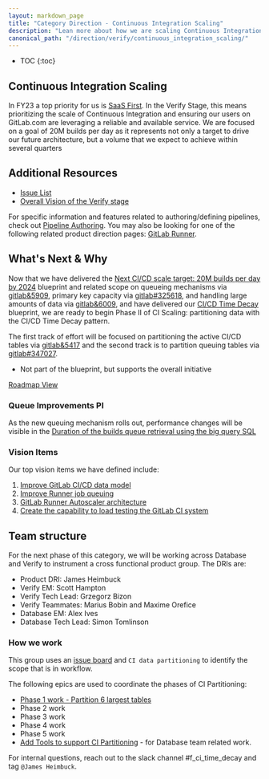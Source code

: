 ```yaml
---
layout: markdown_page
title: "Category Direction - Continuous Integration Scaling"
description: "Lean more about how we are scaling Continuous Integration on GitLab.com!"
canonical_path: "/direction/verify/continuous_integration_scaling/"
---
```


- TOC
{:toc}

## Continuous Integration Scaling 

In FY23 a top priority for us is [SaaS First](/direction/enablement/#saas-first). In the Verify Stage, this means prioritizing the scale of Continuous Integration and ensuring our users on GitLab.com are leveraging a reliable and available service. We are focused on a goal of 20M builds per day as it represents not only a target to drive our future architecture, but a volume that we expect to achieve within several quarters


## Additional Resources

- [Issue List](https://gitlab.com/groups/gitlab-org/-/issues?scope=all&utf8=%E2%9C%93&state=opened&label_name[]=ci%3A%3Ascaling)
- [Overall Vision of the Verify stage](/direction/ops/#verify)

For specific information and features related to authoring/defining pipelines, check out [Pipeline Authoring](/direction/verify/pipeline_authoring). You may also be looking for one of the following related product direction pages: [GitLab Runner](/direction/verify/runner/).

## What's Next & Why

Now that we have delivered the [Next CI/CD scale target: 20M builds per day by 2024](https://docs.gitlab.com/ee/architecture/blueprints/ci_scale/) blueprint and related scope on queueing mechanisms via [gitlab&5909](https://gitlab.com/groups/gitlab-org/-/epics/5909), primary key capacity via [gitlab#325618](https://gitlab.com/gitlab-org/gitlab/-/issues/325618), and handling large amounts of data via [gitlab&6009](https://gitlab.com/groups/gitlab-org/-/epics/6009), and have delivered our [CI/CD Time Decay](https://docs.gitlab.com/ee/architecture/blueprints/ci_data_decay/) blueprint, we are ready to begin Phase II of CI Scaling: partitioning data with the CI/CD Time Decay pattern.

The first track of effort will be focused on partitioning the active CI/CD tables via [gitlab&5417](https://gitlab.com/groups/gitlab-org/-/epics/5417) and the second track is to partition queuing tables via [gitlab#347027](https://gitlab.com/gitlab-org/gitlab/-/epics/7438).

* Not part of the blueprint, but supports the overall initiative

[Roadmap View](https://gitlab.com/groups/gitlab-org/-/roadmap?state=opened&sort=end_date_asc&layout=WEEKS&timeframe_range_type=CURRENT_QUARTER&label_name%5B%5D=Category%3AContinuous+Integration+Scaling&progress=WEIGHT&show_progress=true&show_milestones=true&milestones_type=ALL)

### Queue Improvements PI

As the new queuing mechanism rolls out, performance changes will be visible in the [Duration of the builds queue retrieval using the big query SQL](https://dashboards.gitlab.net/d/stage-groups-pipeline_execution/stage-groups-group-dashboard-verify-pipeline-execution?)

###  Vision Items 

Our top vision items we have defined include: 

1. [Improve GitLab CI/CD data model](https://gitlab.com/gitlab-org/architecture/tasks/-/issues/5)
1. [Improve Runner job queuing](https://gitlab.com/gitlab-org/gitlab/-/issues/322972)
1. [GitLab Runner Autoscaler architecture](https://gitlab.com/gitlab-org/gitlab/-/merge_requests/57051)
1. [Create the capability to load testing the GitLab CI system](https://gitlab.com/gitlab-org/gitlab/-/issues/328736)


## Team structure 

For the next phase of this category, we will be working across Database and Verify to instrument a cross functional product group. The DRIs are:

- Product DRI: James Heimbuck 
- Verify EM: Scott Hampton 
- Verify Tech Lead: Grzegorz Bizon 
- Verify Teammates: Marius Bobin and Maxime Orefice
- Database EM: Alex Ives
- Database Tech Lead: Simon Tomlinson

### How we work 

This group uses an [issue board]() and `CI data partitioning` to identify the scope that is in workflow. 

The following epics are used to coordinate the phases of CI Partitioning: 

-  [Phase 1 work - Partition 6 largest tables](https://gitlab.com/groups/gitlab-org/-/epics/5417)
-  Phase 2 work
-  Phase 3 work 
-  Phase 4 work
-  Phase 5 work
-  [Add Tools to support CI Partitioning](https://gitlab.com/groups/gitlab-org/-/epics/8476) - for Database team related work.

For internal questions, reach out to the slack channel #f_ci_time_decay and tag `@James Heimbuck`. 



